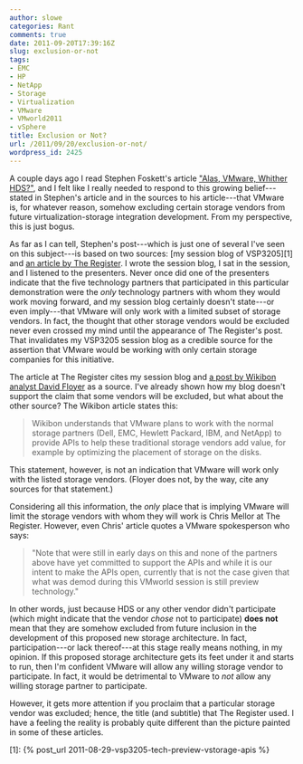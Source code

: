 ```yaml
---
author: slowe
categories: Rant
comments: true
date: 2011-09-20T17:39:16Z
slug: exclusion-or-not
tags:
- EMC
- HP
- NetApp
- Storage
- Virtualization
- VMware
- VMworld2011
- vSphere
title: Exclusion or Not?
url: /2011/09/20/exclusion-or-not/
wordpress_id: 2425
---
```


A couple days ago I read Stephen Foskett's article ["Alas, VMware, Whither HDS?"](http://blog.fosketts.net/2011/09/18/vmware-vaai-hds/), and I felt like I really needed to respond to this growing belief---stated in Stephen's article and in the sources to his article---that VMware is, for whatever reason, somehow excluding certain storage vendors from future virtualization-storage integration development. From my perspective, this is just bogus.

As far as I can tell, Stephen's post---which is just one of several I've seen on this subject---is based on two sources: [my session blog of VSP3205][1] and [an article by The Register](http://www.theregister.co.uk/2011/09/09/vmware_lun_war/). I wrote the session blog, I sat in the session, and I listened to the presenters. Never once did one of the presenters indicate that the five technology partners that participated in this particular demonstration were the _only_ technology partners with whom they would work moving forward, and my session blog certainly doesn't state---or even imply---that VMware will only work with a limited subset of storage vendors. In fact, the thought that other storage vendors would be excluded never even crossed my mind until the appearance of The Register's post. That invalidates my VSP3205 session blog as a credible source for the assertion that VMware would be working with only certain storage companies for this initiative.

The article at The Register cites my session blog and [a post by Wikibon analyst David Floyer](http://wikibon.org/wiki/v/VMware_Storage_Innovation) as a source. I've already shown how my blog doesn't support the claim that some vendors will be excluded, but what about the other source? The Wikibon article states this:

>Wikibon understands that VMware plans to work with the normal storage partners (Dell, EMC, Hewlett Packard, IBM, and NetApp) to provide APIs to help these traditional storage vendors add value, for example by optimizing the placement of storage on the disks.

This statement, however, is not an indication that VMware will work only with the listed storage vendors. (Floyer does not, by the way, cite any sources for that statement.)

Considering all this information, the _only_ place that is implying VMware will limit the storage vendors with whom they will work is Chris Mellor at The Register. However, even Chris' article quotes a VMware spokesperson who says:

>"Note that were still in early days on this and none of the partners above have yet committed to support the APIs  and while it is our intent to make the APIs open, currently that is not the case given that what was demod during this VMworld session is still preview technology."

In other words, just because HDS or any other vendor didn't participate (which might indicate that the vendor _chose_ not to participate) **does not** mean that they are somehow excluded from future inclusion in the development of this proposed new storage architecture. In fact, participation---or lack thereof---at this stage really means nothing, in my opinion. If this proposed storage architecture gets its feet under it and starts to run, then I'm confident VMware will allow any willing storage vendor to participate. In fact, it would be detrimental to VMware to _not_ allow any willing storage partner to participate.

However, it gets more attention if you proclaim that a particular storage vendor was excluded; hence, the title (and subtitle) that The Register used. I have a feeling the reality is probably quite different than the picture painted in some of these articles.

[1]: {% post_url 2011-08-29-vsp3205-tech-preview-vstorage-apis %}
